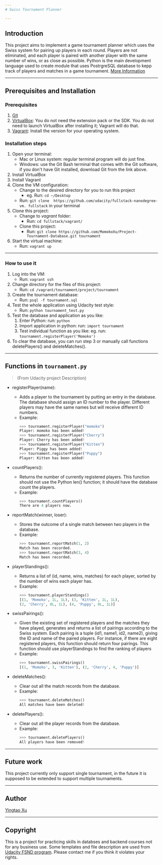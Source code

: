 ```yaml
---
# Swiss Tournament Planner

---
```


## Introduction
This project aims to implement a game tournament planner which uses the Swiss system for pairing up players in each round. Players are not eliminated, and each player is paired with another player with the same number of wins, or as close as possible.
Python is the main development language used to create module that uses PostrgreSQL database to kepp track of players and matches in a game tournament. [More Information](https://docs.google.com/document/d/16IgOm4XprTaKxAa8w02y028oBECOoB1EI1ReddADEeY/pub?embedded=true)

---

## Prerequisites and Installation
### Prerequisites
1. [Git](https://git-scm.com/doc)
2. [VirtualBox](https://classroom.udacity.com/nanodegrees/nd004/parts/af045689-1d81-46e7-8a3b-ad05de1142ce/modules/353202897075460/lessons/3423258756/concepts/14c72fe3-e3fe-4959-9c4b-467cf5b7c3a0): You do not need the extension pack or the SDK. You do not need to launch VirtualBox after installing it; Vagrant will do that.
3. [Vagrant](https://www.vagrantup.com/):  Install the version for your operating system.

### Installation steps
1. Open your terminal:
    * Mac or Linux system: regular terminal program will do just fine.
    * Windows: use the Git Bash terminal that comes with the Git software, if you don't have Git installed, download Git from the link above.
2.  Install VirtualBox
3.  Install Vagrant
4.  Clone the VM configuration:
    * Change to the desired directory for you to run this project
        *  eg. Run: `cd ~/Desktop`
    * Run: `git clone  https://github.com/udacity/fullstack-nanodegree-vm. fullstack` in your terminal
5.  Clone this project:
    * Change to *vagrant* folder:
        * Run: `cd fullstack/vagrant/`
    * Clone this project:
        * Run: `git clone https://github.com/MomokoXu/Project-Tournament-Database.git tournament`
6. Start the virtual machine:
    * Run: `vagrant up`
---
### How to use it
1. Log into the VM:
    * Run:  `vagrant ssh`
2. Change directory for the files of this project:
    * Run: `cd /vagrant/tournament/project/tournament`
3. Create the tournament database:
    * Run: `psql -f tournament.sql`
4. Test the whole application using Udacity test style:
    * Run: `python tournament_test.py`
5. Test the database and application as you like:
    1. Enter Python: run: `python`
    2. Import application in python: run: `import tournament`
    3. Test individual function as you like: eg. run: `tournament.registerPlayer('Momoko')`
6. To clear the database, you can run step 3 or manually call functions deletePlayers() and deleteMatches().

---

## Functions in ```tournament.py```
> (From Udacity project Description)
* registerPlayer(name):
    * Adds a player to the tournament by putting an entry in the database. The database should assign an ID number to the player. Different players may have the same names but will receive different ID numbers.
    * Example:
        ```python
       >>> tournament.registerPlayer("momoko")
       Player: momoko has been added!
       >>> tournament.registerPlayer("Cherry")
        Player: Cherry has been added!
        >>> tournament.registerPlayer("Kitten")
        Player: Piggy has been added!
        >>> tournament.registerPlayer("Puppy")
        Player: Kitten has been added!
        ```

* countPlayers():
    * Returns the number of currently registered players. This function should not use the Python len() function; it should have the database count the players.
    * Example:
        ```python
        >>> tournament.countPlayers()
        There are 4 players now.
        ```

* reportMatch(winner, loser):
    * Stores the outcome of a single match between two players in the database.
    * Example:
        ```python
        >>> tournament.reportMatch(1, 2)
        Match has been recorded.
        >>> tournament.reportMatch(3, 4)
        Match has been recorded.
        ```

* playerStandings():
    * Returns a list of (id, name, wins, matches) for each player, sorted by the number of wins each player has.
    * Example:
        ```python
        >>> tournament.playerStandings()
        [(1, 'Momoko', 1L, 1L), (3, 'Kitten', 1L, 1L),
        (2, 'Cherry', 0L, 1L), (4, 'Puppy', 0L, 1L)]
        ```

* swissPairings():
    * Given the existing set of registered players and the matches they have played, generates and returns a list of pairings according to the Swiss system. Each pairing is a tuple (id1, name1, id2, name2), giving the ID and name of the paired players. For instance, if there are eight registered players, this function should return four pairings. This function should use playerStandings to find the ranking of players
    * Example:
        ```python
        >>> tournament.swissPairings()
        [(1, 'Momoko', 3, 'Kitten'), (2, 'Cherry', 4, 'Puppy')]
        ```

* deleteMatches():
    * Clear out all the match records from the database.
    * Example:
        ```python
        >>> tournament.deleteMatches()
        All matches have been deleted!
        ```

* deletePlayers():
    * Clear out all the player records from the database.
    * Example:
        ```python
        >>> tournament.deletePlayers()
        All players have been removed!
        ```
---
## Future work
This project currently only support single tournament, in the future it is supposed to be extended to support multiple tournaments.

---

## Author
[Yingtao Xu](https://github.com/MomokoXu)

---
## Copyright
This is a project for practicing skills in databses and backend courses not for any business use. Some templates and file description are used from [Udacity FSND program](https://www.udacity.com/course/full-stack-web-developer-nanodegree--nd004). Please contact me if you think it violates your rights.